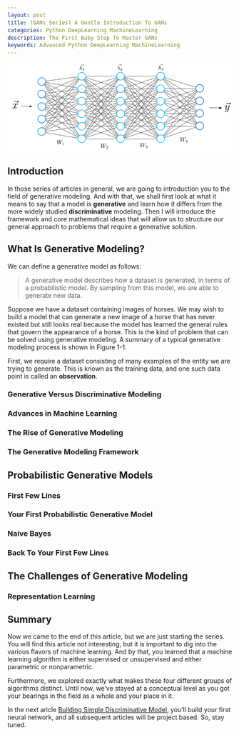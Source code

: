 ```yaml
---
layout: post
title: (GANs Series) A Gentle Introduction To GANs
categories: Python DeepLearning MachineLearning
description: The First Baby Step To Master GANs
keywords: Advanced Python DeepLearning MachineLearning
---
```


![GANs Logo](/images/blog/deep-learning.png)


## Introduction

In those series of articles in general, we are going to introduction you to the field of 
generative modeling. And with that, we shall first look at what it means to say that 
a model is **generative** and learn how it differs from the more widely studied 
**discriminative** modeling. Then I will introduce the framework and core 
mathematical ideas that will allow us to structure our general
approach to problems that require a generative solution.

## What Is Generative Modeling?

We can define a generative model as follows:
 > A generative model describes how a dataset is generated, in terms of a probabilistic model. 
By sampling from this model, we are able to generate new data.

Suppose we have a dataset containing images of horses. We may wish to build a model that 
can generate a new image of a horse that has never existed but still looks real 
because the model has learned the general rules that govern the appearance 
of a horse. This is the kind of problem that can be solved using 
generative modeling.
A summary of a typical generative modeling process is shown in Figure 1-1.

First, we require a dataset consisting of many examples of the entity we are trying to
generate. This is known as the training data, and one such data point is called an
**observation**.

### Generative Versus Discriminative Modeling

### Advances in Machine Learning

### The Rise of Generative Modeling

### The Generative Modeling Framework


## Probabilistic Generative Models

### First Few Lines

### Your First Probabilistic Generative Model

### Naive Bayes

### Back To Your First Few Lines

## The Challenges of Generative Modeling

### Representation Learning


## Summary

Now we came to the end of this article, but we are just starting the series.
You will find this article not interesting, but it is important to dig into the various flavors of machine learning. And by that, you learned that a machine learning algorithm is either supervised or unsupervised and either parametric or nonparametric. 

Furthermore, we explored exactly what makes these four different groups of algorithms distinct. Until now, we’ve stayed at a conceptual level as you got your bearings in the field as a whole and your place in it.

In the next aricle [Building Simple Discriminative Model](go.com), you’ll build your first neural network, and all subsequent articles will be project based. So, stay tuned.

